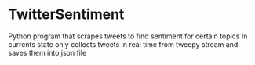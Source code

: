 # TwitterSentiment
Python program that scrapes tweets to find sentiment for certain topics
In currents state only collects tweets in real time from tweepy stream and saves them into json file

